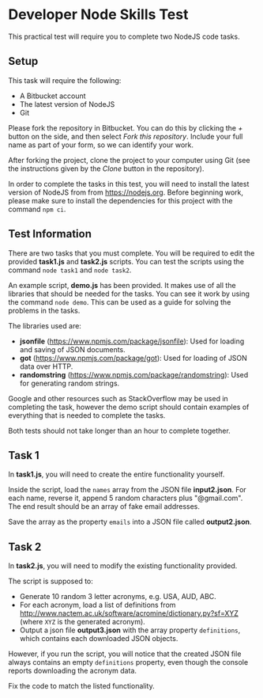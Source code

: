 # Developer Node Skills Test

This practical test will require you to complete two NodeJS code tasks.

## Setup

This task will require the following:

- A Bitbucket account
- The latest version of NodeJS
- Git

Please fork the repository in Bitbucket. You can do this by clicking the *+* button on the side, and then select *Fork this repository*. Include your full name as part of your form, so we can identify your work.

After forking the project, clone the project to your computer using Git (see the instructions given by the *Clone* button in the repository).

In order to complete the tasks in this test, you will need to install the latest version of NodeJS from from <https://nodejs.org>. Before beginning work, please make sure to install the dependencies for this project with the command `npm ci`.

## Test Information

There are two tasks that you must complete. You will be required to edit the provided **task1.js** and **task2.js** scripts. You can test the scripts using the command `node task1` and `node task2`.

An example script, **demo.js** has been provided. It makes use of all the libraries that should be needed for the tasks. You can see it work by using the command `node demo`. This can be used as a guide for solving the problems in the tasks.

The libraries used are:

- **jsonfile** (<https://www.npmjs.com/package/jsonfile>): Used for loading and saving of JSON documents.
- **got** (<https://www.npmjs.com/package/got>): Used for loading of JSON data over HTTP.
- **randomstring** (<https://www.npmjs.com/package/randomstring>): Used for generating random strings.

Google and other resources such as StackOverflow may be used in completing the task, however the demo script should contain examples of everything that is needed to complete the tasks.

Both tests should not take longer than an hour to complete together.

## Task 1

In **task1.js**, you will need to create the entire functionality yourself.

Inside the script, load the `names` array from the JSON file **input2.json**. For each name, reverse it, append 5 random characters plus "@gmail.com". The end result should be an array of fake email addresses.

Save the array as the property `emails` into a JSON file called **output2.json**.

## Task 2

In **task2.js**, you will need to modify the existing functionality provided.

The script is supposed to:

- Generate 10 random 3 letter acronyms, e.g. USA, AUD, ABC.
- For each acronym, load a list of definitions from <http://www.nactem.ac.uk/software/acromine/dictionary.py?sf=XYZ> (where `XYZ` is the generated acronym).
- Output a json file **output3.json** with the array property `definitions`, which contains each downloaded JSON objects.

However, if you run the script, you will notice that the created JSON file always contains an empty `definitions` property, even though the console reports downloading the acronym data.

Fix the code to match the listed functionality.

